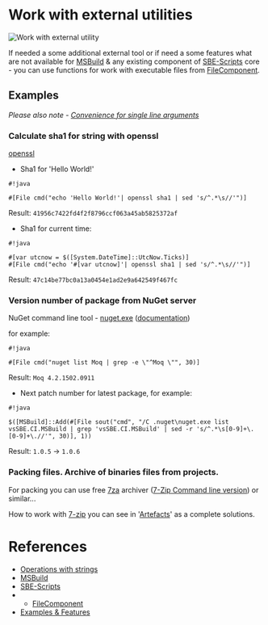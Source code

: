 # Work with external utilities

![Work with external utility](https://bytebucket.org/3F/vssolutionbuildevent/wiki/Resources/examples/ext_utility.png)

If needed a some additional external tool or if need a some features what are not available for [MSBuild](../Scripts_&_Commands/MSBuild) & any existing component of [SBE-Scripts](../Scripts_&_Commands/SBE-Scripts) core - you can use functions for work with executable files from [FileComponent](../Scripts_&_Commands/SBE-Scripts/Components/FileComponent).

## Examples

*Please also note - [Convenience for single line arguments](Strings)*

### Calculate sha1 for string with openssl

[openssl](https://www.openssl.org/docs/apps/openssl.html)

* Sha1 for 'Hello World!'
```
#!java

#[File cmd("echo 'Hello World!'| openssl sha1 | sed 's/^.*\s//'")]
```
Result: `41956c7422fd4f2f8796ccf063a45ab5825372af`

* Sha1 for current time:

```
#!java

#[var utcnow = $([System.DateTime]::UtcNow.Ticks)]
#[File cmd("echo '#[var utcnow]'| openssl sha1 | sed 's/^.*\s//'")]
```
Result: `47c14be77bc0a13a0454e1ad2e9a642549f467fc`


### Version number of package from NuGet server

NuGet command line tool - [nuget.exe](https://www.nuget.org/nuget.exe) ([documentation](http://docs.nuget.org/Consume/Command-Line-Reference))

for example:
```
#!java

#[File cmd("nuget list Moq | grep -e \"^Moq \"", 30)]
```
Result: `Moq 4.2.1502.0911`

* Next patch number for latest package, for example:
```
#!java

$([MSBuild]::Add(#[File sout("cmd", "/C .nuget\nuget.exe list vsSBE.CI.MSBuild | grep 'vsSBE.CI.MSBuild' | sed -r 's/^.*\s[0-9]+\.[0-9]+\.//'", 30)], 1))
```
Result: `1.0.5` -> `1.0.6`

### Packing files. Archive of binaries files from projects.

For packing you can use free [7za](http://sourceforge.net/projects/sevenzip/files/7-Zip/9.20/7za920.zip/download) archiver ([7-Zip Command line version](http://www.7-zip.org)) or similar...

How to work with [7-zip](http://www.7-zip.org) you can see in '[Artefacts](../Examples/Artefacts)' as a complete solutions.


# References

* [Operations with strings](Strings)
* [MSBuild](../Scripts_&_Commands/MSBuild)
* [SBE-Scripts](../Scripts_&_Commands/SBE-Scripts)
* * [FileComponent](../Scripts_&_Commands/SBE-Scripts/Components/FileComponent)
* [Examples & Features](../Examples)



